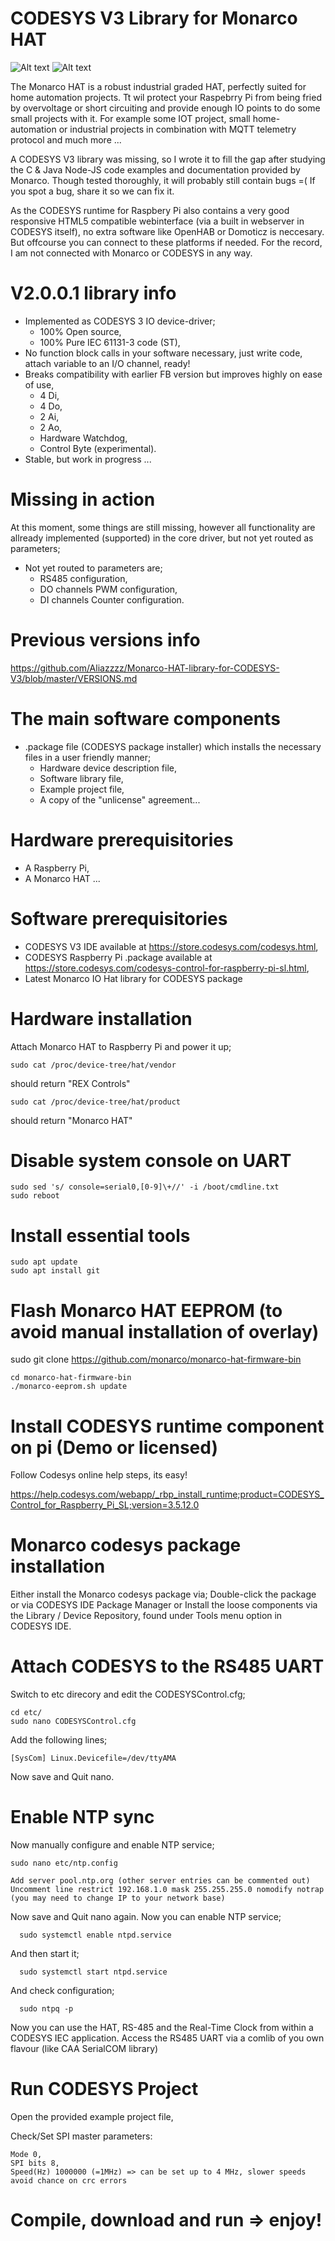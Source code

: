 # CODESYS V3 Library for Monarco HAT
![Alt text](http://pigeoncomputers.com/wp-content/uploads/2017/08/Codesys_Logo_250px.png "CODESYS")
![Alt text](https://www.monarco.io/wp-content/uploads/2017/01/monarco_dinrail.jpg "Monarco HAT")

The Monarco HAT is a robust industrial graded HAT, perfectly suited for home automation projects. 
Tt wil protect your Raspebrry Pi from being fried by overvoltage or short circuiting and provide enough IO points to do some small projects with it. For example some IOT project, small home-automation or industrial projects in combination with MQTT telemetry protocol and much more ... 

A CODESYS V3 library was missing, so I wrote it to fill the gap after studying the C & Java Node-JS code examples and documentation provided by Monarco. Though tested thoroughly, it will probably still contain bugs =( 
If you spot a bug, share it so we can fix it.

As the CODESYS runtime for Raspbery Pi also contains a very good responsive HTML5 compatible webinterface (via a built in webserver in CODESYS itself), no extra software like OpenHAB or Domoticz is neccesary. But offcourse you can connect to these platforms if needed. For the record, I am not connected with Monarco or CODESYS in any way.

# V2.0.0.1 library info
- Implemented as CODESYS 3 IO device-driver;
   - 100% Open source,
   - 100% Pure IEC 61131-3 code (ST),
- No function block calls in your software necessary, just write code, attach variable to an I/O channel, ready! 
- Breaks compatibility with earlier FB version but improves highly on ease of use,
   - 4 Di,
   - 4 Do,
   - 2 Ai,
   - 2 Ao,
   - Hardware Watchdog,
   - Control Byte (experimental).
- Stable, but work in progress ...

# Missing in action
At this moment, some things are still missing, however all functionality are allready implemented (supported) in the core driver, but not yet routed as parameters;
- Not yet routed to parameters are;
   - RS485 configuration, 
   - DO channels PWM configuration,
   - DI channels Counter configuration.

# Previous versions info
https://github.com/Aliazzzz/Monarco-HAT-library-for-CODESYS-V3/blob/master/VERSIONS.md

# The main software components
- .package file (CODESYS package installer) which installs the necessary files in a user friendly manner;
   - Hardware device description file,
   - Software library file,
   - Example project file, 
   - A copy of the "unlicense" agreement...

# Hardware prerequisitories
- A Raspberry Pi,
- A Monarco HAT ...

# Software prerequisitories
- CODESYS V3 IDE available at https://store.codesys.com/codesys.html,
- CODESYS Raspberry Pi .package available at https://store.codesys.com/codesys-control-for-raspberry-pi-sl.html,
- Latest Monarco IO Hat library for CODESYS package

# Hardware installation
Attach Monarco HAT to Raspberry Pi and power it up; 

    sudo cat /proc/device-tree/hat/vendor
    
should return "REX Controls" 

    sudo cat /proc/device-tree/hat/product

should return "Monarco HAT"

# Disable system console on UART

    sudo sed 's/ console=serial0,[0-9]\+//' -i /boot/cmdline.txt
    sudo reboot
    
# Install essential tools
    
    sudo apt update
    sudo apt install git

# Flash Monarco HAT EEPROM (to avoid manual installation of overlay)
sudo git clone https://github.com/monarco/monarco-hat-firmware-bin

    cd monarco-hat-firmware-bin
    ./monarco-eeprom.sh update

# Install CODESYS runtime component on pi (Demo or licensed)
Follow Codesys online help steps, its easy!

https://help.codesys.com/webapp/_rbp_install_runtime;product=CODESYS_Control_for_Raspberry_Pi_SL;version=3.5.12.0


# Monarco codesys package installation
Either install the Monarco codesys package via;
    Double-click the package or 
    via CODESYS IDE Package Manager or
    Install the loose components via the Library / Device Repository, found under Tools menu option in CODESYS IDE.

# Attach CODESYS to the RS485 UART
Switch to etc direcory and edit the CODESYSControl.cfg;

    cd etc/
    sudo nano CODESYSControl.cfg

Add the following lines;
    
    [SysCom] Linux.Devicefile=/dev/ttyAMA

Now save and Quit nano. 

# Enable NTP sync
Now manually configure and enable NTP service;

    sudo nano etc/ntp.config
    
    Add server pool.ntp.org (other server entries can be commented out)
    Uncomment line restrict 192.168.1.0 mask 255.255.255.0 nomodify notrap (you may need to change IP to your network base)
    
Now save and Quit nano again. Now you can enable NTP service;

      sudo systemctl enable ntpd.service

And then start it;

      sudo systemctl start ntpd.service

And check configuration;

      sudo ntpq -p

Now you can use the HAT, RS-485 and the Real-Time Clock from within a CODESYS IEC application. 
Access the RS485 UART via a comlib of you own flavour (like CAA SerialCOM library)

# Run CODESYS Project
Open the provided example project file,

Check/Set SPI master parameters:

    Mode 0,
    SPI bits 8,
    Speed(Hz) 1000000 (=1MHz) => can be set up to 4 MHz, slower speeds avoid chance on crc errors

# Compile, download and run => enjoy!
